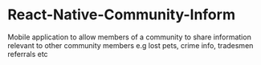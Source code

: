 # React-Native-Community-Inform
Mobile application to allow members of a community to share information relevant to other community members e.g lost pets, crime info, tradesmen referrals etc
